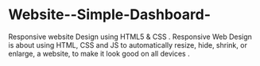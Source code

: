 # Website--Simple-Dashboard-
Responsive website Design using HTML5 &amp; CSS . Responsive Web Design is about using HTML, CSS and JS to automatically resize, hide, shrink, or enlarge, a website, to make it look good on all devices .
